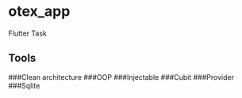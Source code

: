 # otex_app

Flutter Task

## Tools

###Clean architecture
###OOP
###Injectable
###Cubit
###Provider
###Sqlite

